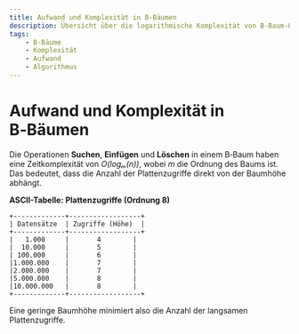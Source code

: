 ```yaml
---
title: Aufwand und Komplexität in B‑Bäumen
description: Übersicht über die logarithmische Komplexität von B‑Baum-Operationen, illustriert durch eine ASCII-Tabelle.
tags:
    - B‑Bäume
    - Komplexität
    - Aufwand
    - Algorithmus
---
```


# Aufwand und Komplexität in B‑Bäumen

Die Operationen **Suchen**, **Einfügen** und **Löschen** in einem B‑Baum haben eine Zeitkomplexität von _O(logₘ(n))_, wobei _m_ die Ordnung des Baums ist. Das bedeutet, dass die Anzahl der Plattenzugriffe direkt von der Baumhöhe abhängt.

**ASCII-Tabelle: Plattenzugriffe (Ordnung 8)**

```
+-------------+------------------+
| Datensätze  | Zugriffe (Höhe)  |
+-------------+------------------+
|   1.000     |       4        |
|  10.000     |       5        |
| 100.000     |       6        |
|1.000.000    |       7        |
|2.000.000    |       7        |
|5.000.000    |       8        |
|10.000.000   |       8        |
+-------------+------------------+
```

Eine geringe Baumhöhe minimiert also die Anzahl der langsamen Plattenzugriffe.
